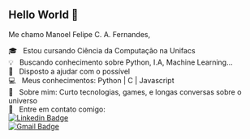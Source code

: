 

## Hello World 👋
 Me chamo Manoel Felipe C. A. Fernandes, 

 :mortar_board:  &nbsp; Estou cursando Ciência da Computação na Unifacs
 <br/> :bulb: &nbsp; Buscando conhecimento sobre Python, I.A, Machine Learning... 
 <br/> :bell: &nbsp; Disposto a ajudar com o possível
 <br/> :computer: &nbsp; Meus conhecimentos: Python | C | Javascript 
 <br/> 💬  &nbsp; Sobre mim: Curto tecnologias, games, e longas conversas sobre o universo
 <br/> :email: &nbsp; Entre em contato comigo:
 <br/> [![Linkedin Badge](https://img.shields.io/badge/-ManoelFernandes-blue?style=flat-square&logo=Linkedin&logoColor=white&link=https://www.linkedin.com/in/manoel-fernandes-b366161ab/)](https://www.linkedin.com/in/manoel-fernandes-b366161ab/)
 <br/> [![Gmail Badge](https://img.shields.io/badge/-manoelfelipefern@gmail.com-c14438?style=flat-square&logo=Gmail&logoColor=white&link=mailto:manoelfelipefern@gmail.com)](mailto:manoelfelipefern@gmail.com) 







<!--
**ManoF5/ManoF5** is a ✨ _special_ ✨ repository because its `README.md` (this file) appears on your GitHub profile.

Here are some ideas to get you started:

- 🔭 I’m currently working on ...
- 🌱 I’m currently learning ...
- 👯 I’m looking to collaborate on ...
- 🤔 I’m looking for help with ...
- 💬 Ask me about ...
- 📫 How to reach me: ...
- 😄 Pronouns: ...
- ⚡ Fun fact: ...
-->
